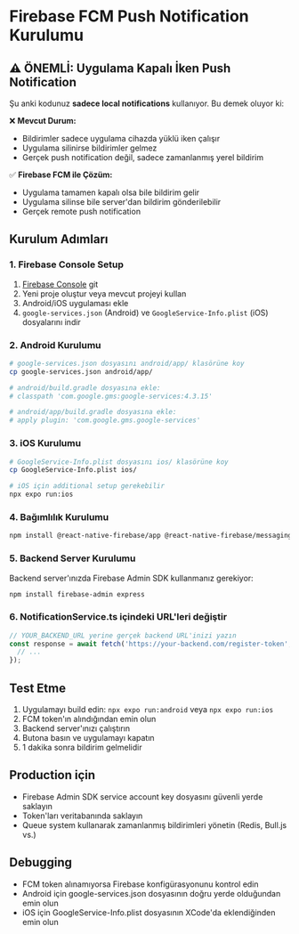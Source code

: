 # Firebase FCM Push Notification Kurulumu

## ⚠️ ÖNEMLİ: Uygulama Kapalı İken Push Notification

Şu anki kodunuz **sadece local notifications** kullanıyor. Bu demek oluyor ki:

❌ **Mevcut Durum:**
- Bildirimler sadece uygulama cihazda yüklü iken çalışır
- Uygulama silinirse bildirimler gelmez
- Gerçek push notification değil, sadece zamanlanmış yerel bildirim

✅ **Firebase FCM ile Çözüm:**
- Uygulama tamamen kapalı olsa bile bildirim gelir
- Uygulama silinse bile server'dan bildirim gönderilebilir
- Gerçek remote push notification

## Kurulum Adımları

### 1. Firebase Console Setup
1. [Firebase Console](https://console.firebase.google.com) git
2. Yeni proje oluştur veya mevcut projeyi kullan
3. Android/iOS uygulaması ekle
4. `google-services.json` (Android) ve `GoogleService-Info.plist` (iOS) dosyalarını indir

### 2. Android Kurulumu
```bash
# google-services.json dosyasını android/app/ klasörüne koy
cp google-services.json android/app/

# android/build.gradle dosyasına ekle:
# classpath 'com.google.gms:google-services:4.3.15'

# android/app/build.gradle dosyasına ekle:
# apply plugin: 'com.google.gms.google-services'
```

### 3. iOS Kurulumu
```bash
# GoogleService-Info.plist dosyasını ios/ klasörüne koy
cp GoogleService-Info.plist ios/

# iOS için additional setup gerekebilir
npx expo run:ios
```

### 4. Bağımlılık Kurulumu
```bash
npm install @react-native-firebase/app @react-native-firebase/messaging
```

### 5. Backend Server Kurulumu
Backend server'ınızda Firebase Admin SDK kullanmanız gerekiyor:

```bash
npm install firebase-admin express
```

### 6. NotificationService.ts içindeki URL'leri değiştir
```typescript
// YOUR_BACKEND_URL yerine gerçek backend URL'inizi yazın
const response = await fetch('https://your-backend.com/register-token', {
  // ...
});
```

## Test Etme

1. Uygulamayı build edin: `npx expo run:android` veya `npx expo run:ios`
2. FCM token'ın alındığından emin olun
3. Backend server'ınızı çalıştırın
4. Butona basın ve uygulamayı kapatın
5. 1 dakika sonra bildirim gelmelidir

## Production için
- Firebase Admin SDK service account key dosyasını güvenli yerde saklayın
- Token'ları veritabanında saklayın
- Queue system kullanarak zamanlanmış bildirimleri yönetin (Redis, Bull.js vs.)

## Debugging
- FCM token alınamıyorsa Firebase konfigürasyonunu kontrol edin
- Android için google-services.json dosyasının doğru yerde olduğundan emin olun
- iOS için GoogleService-Info.plist dosyasının XCode'da eklendiğinden emin olun
